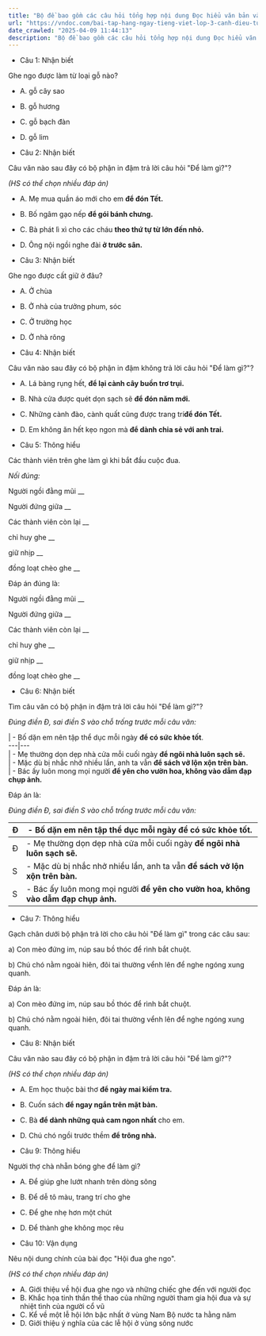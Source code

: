 ```yaml
---
title: "Bộ đề bao gồm các câu hỏi tổng hợp nội dung Đọc hiểu văn bản và Luyện từ và câu được học ở Tuần 26 trong chương trình Tiếng Việt lớp 3 Tập 2 Cánh Diều."
url: "https://vndoc.com/bai-tap-hang-ngay-tieng-viet-lop-3-canh-dieu-tuan-26-thu-3-337060"
date_crawled: "2025-04-09 11:44:13"
description: "Bộ đề bao gồm các câu hỏi tổng hợp nội dung Đọc hiểu văn bản và Luyện từ và câu được học ở Tuần 26 trong chương trình Tiếng Việt lớp 3 Tập 2 Cánh Diều."
---
```


* Câu 1:  Nhận biết

Ghe ngo được làm từ loại gỗ nào?

  * A. gỗ cây sao 
  * B. gỗ hương 
  * C. gỗ bạch đàn 
  * D. gỗ lim 



* Câu 2:  Nhận biết

Câu văn nào sau đây có bộ phận in đậm trả lời câu hỏi "Để làm gì?"?

_(HS có thể chọn nhiều đáp án)_

  * A. Mẹ mua quần áo mới cho em **để đón Tết.**
  * B. Bố ngâm gạo nếp **để gói bánh chưng.**
  * C. Bà phát lì xì cho các cháu **theo thứ tự từ lớn đến nhỏ.**
  * D. Ông nội ngồi nghe đài **ở trước sân.**



* Câu 3:  Nhận biết

Ghe ngo được cất giữ ở đâu?

  * A. Ở chùa 
  * B. Ở nhà của trưởng phum, sóc 
  * C. Ở trường học 
  * D. Ở nhà rông 



* Câu 4:  Nhận biết

Câu văn nào sau đây có bộ phận in đậm không trả lời câu hỏi "Để làm gì?"?

  * A. Lá bàng rụng hết, **để lại cành cây buồn trơ trụi.**
  * B. Nhà cửa được quét dọn sạch sẽ **để đón năm mới.**
  * C. Những cành đào, cành quất cũng được trang trí**để đón Tết.**
  * D. Em không ăn hết kẹo ngon mà **để dành chia sẻ với anh trai.**



* Câu 5:  Thông hiểu

Các thành viên trên ghe làm gì khi bắt đầu cuộc đua.

_Nối đúng:_

Người ngồi đằng mũi  __

Người đứng giữa __

Các thành viên còn lại __

chỉ huy ghe __

giữ nhịp __

đồng loạt chèo ghe __

Đáp án đúng là:

Người ngồi đằng mũi __

Người đứng giữa __

Các thành viên còn lại __

chỉ huy ghe __

giữ nhịp __

đồng loạt chèo ghe __

* Câu 6: Nhận biết

Tìm câu văn có bộ phận in đậm trả lời câu hỏi "Để làm gì?"?

_Đúng điền Đ, sai điền S vào chỗ trống trước mỗi câu văn:_

|  \- Bố dặn em nên tập thể dục mỗi ngày **để có sức khỏe tốt**.  
---|---  
| \- Mẹ thường dọn dẹp nhà cửa mỗi cuối ngày **để ngôi nhà luôn sạch sẽ.**  
|  \- Mặc dù bị nhắc nhở nhiều lần, anh ta vẫn **để sách vở lộn xộn trên bàn.**  
|  \- Bác ấy luôn mong mọi người **để yên cho vườn hoa, không vào dẫm đạp chụp ảnh.**  
  
Đáp án là:

_Đúng điền Đ, sai điền S vào chỗ trống trước mỗi câu văn:_

Đ| \- Bố dặn em nên tập thể dục mỗi ngày **để có sức khỏe tốt**.  
---|---  
Đ| \- Mẹ thường dọn dẹp nhà cửa mỗi cuối ngày **để ngôi nhà luôn sạch sẽ.**  
S| \- Mặc dù bị nhắc nhở nhiều lần, anh ta vẫn **để sách vở lộn xộn trên bàn.**  
S| \- Bác ấy luôn mong mọi người **để yên cho vườn hoa, không vào dẫm đạp chụp ảnh.**  
  
* Câu 7:  Thông hiểu

Gạch chân dưới bộ phận trả lời cho câu hỏi "Để làm gì" trong các câu sau:

a) Con mèo đứng im, núp sau bồ thóc để rình bắt chuột.

b) Chú chó nằm ngoài hiên, đôi tai thường vểnh lên để nghe ngóng xung quanh.

Đáp án là:

a) Con mèo đứng im, núp sau bồ thóc để rình bắt chuột.

b) Chú chó nằm ngoài hiên, đôi tai thường vểnh lên để nghe ngóng xung quanh.

* Câu 8:  Nhận biết

Câu văn nào sau đây có bộ phận in đậm trả lời câu hỏi "Để làm gì?"?

_(HS có thể chọn nhiều đáp án)_

  * A. Em học thuộc bài thơ **để ngày mai kiểm tra.**
  * B. Cuốn sách **để ngay ngắn trên mặt bàn.**
  * C. Bà **để dành những quả cam ngon nhất** cho em. 
  * D. Chú chó ngồi trước thềm **để trông nhà.**



* Câu 9:  Thông hiểu

Người thợ chà nhẵn bóng ghe để làm gì?

  * A. Để giúp ghe lướt nhanh trên dòng sông 
  * B. Để dễ tô màu, trang trí cho ghe 
  * C. Để ghe nhẹ hơn một chút 
  * D. Để thành ghe không mọc rêu 



* Câu 10:  Vận dụng

Nêu nội dung chính của bài đọc "Hội đua ghe ngo".

_(HS có thể chọn nhiều đáp án)_

  * A. Giới thiệu về hội đua ghe ngo và những chiếc ghe đến với người đọc 
  * B. Khắc họa tinh thần thể thao của những người tham gia hội đua và sự nhiệt tình của người cổ vũ 
  * C. Kể về một lễ hội lớn bậc nhất ở vùng Nam Bộ nước ta hằng năm 
  * D. Giới thiệu ý nghĩa của các lễ hội ở vùng sông nước 


